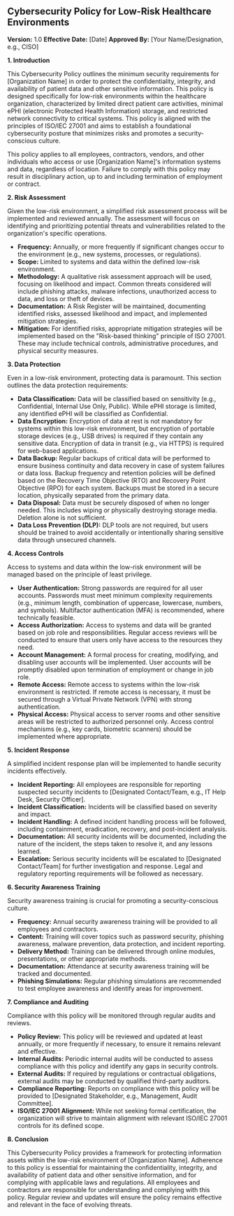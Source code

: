 ## Cybersecurity Policy for Low-Risk Healthcare Environments

**Version:** 1.0
**Effective Date:** [Date]
**Approved By:** [Your Name/Designation, e.g., CISO]

**1. Introduction**

This Cybersecurity Policy outlines the minimum security requirements for [Organization Name] in order to protect the confidentiality, integrity, and availability of patient data and other sensitive information. This policy is designed specifically for low-risk environments within the healthcare organization, characterized by limited direct patient care activities, minimal ePHI (electronic Protected Health Information) storage, and restricted network connectivity to critical systems. This policy is aligned with the principles of ISO/IEC 27001 and aims to establish a foundational cybersecurity posture that minimizes risks and promotes a security-conscious culture.

This policy applies to all employees, contractors, vendors, and other individuals who access or use [Organization Name]'s information systems and data, regardless of location. Failure to comply with this policy may result in disciplinary action, up to and including termination of employment or contract.

**2. Risk Assessment**

Given the low-risk environment, a simplified risk assessment process will be implemented and reviewed annually. The assessment will focus on identifying and prioritizing potential threats and vulnerabilities related to the organization's specific operations.

*   **Frequency:** Annually, or more frequently if significant changes occur to the environment (e.g., new systems, processes, or regulations).
*   **Scope:** Limited to systems and data within the defined low-risk environment.
*   **Methodology:** A qualitative risk assessment approach will be used, focusing on likelihood and impact. Common threats considered will include phishing attacks, malware infections, unauthorized access to data, and loss or theft of devices.
*   **Documentation:**  A Risk Register will be maintained, documenting identified risks, assessed likelihood and impact, and implemented mitigation strategies.
*   **Mitigation:**  For identified risks, appropriate mitigation strategies will be implemented based on the "Risk-based thinking" principle of ISO 27001. These may include technical controls, administrative procedures, and physical security measures.

**3. Data Protection**

Even in a low-risk environment, protecting data is paramount. This section outlines the data protection requirements:

*   **Data Classification:** Data will be classified based on sensitivity (e.g., Confidential, Internal Use Only, Public).  While ePHI storage is limited, any identified ePHI will be classified as Confidential.
*   **Data Encryption:** Encryption of data at rest is not mandatory for systems within this low-risk environment, but encryption of portable storage devices (e.g., USB drives) is required if they contain any sensitive data. Encryption of data in transit (e.g., via HTTPS) is required for web-based applications.
*   **Data Backup:** Regular backups of critical data will be performed to ensure business continuity and data recovery in case of system failures or data loss. Backup frequency and retention policies will be defined based on the Recovery Time Objective (RTO) and Recovery Point Objective (RPO) for each system.  Backups must be stored in a secure location, physically separated from the primary data.
*   **Data Disposal:**  Data must be securely disposed of when no longer needed. This includes wiping or physically destroying storage media. Deletion alone is not sufficient.
*   **Data Loss Prevention (DLP):** DLP tools are not required, but users should be trained to avoid accidentally or intentionally sharing sensitive data through unsecured channels.

**4. Access Controls**

Access to systems and data within the low-risk environment will be managed based on the principle of least privilege.

*   **User Authentication:**  Strong passwords are required for all user accounts. Passwords must meet minimum complexity requirements (e.g., minimum length, combination of uppercase, lowercase, numbers, and symbols). Multifactor authentication (MFA) is recommended, where technically feasible.
*   **Access Authorization:** Access to systems and data will be granted based on job role and responsibilities. Regular access reviews will be conducted to ensure that users only have access to the resources they need.
*   **Account Management:**  A formal process for creating, modifying, and disabling user accounts will be implemented. User accounts will be promptly disabled upon termination of employment or change in job role.
*   **Remote Access:**  Remote access to systems within the low-risk environment is restricted. If remote access is necessary, it must be secured through a Virtual Private Network (VPN) with strong authentication.
*   **Physical Access:**  Physical access to server rooms and other sensitive areas will be restricted to authorized personnel only. Access control mechanisms (e.g., key cards, biometric scanners) should be implemented where appropriate.

**5. Incident Response**

A simplified incident response plan will be implemented to handle security incidents effectively.

*   **Incident Reporting:** All employees are responsible for reporting suspected security incidents to [Designated Contact/Team, e.g., IT Help Desk, Security Officer].
*   **Incident Classification:** Incidents will be classified based on severity and impact.
*   **Incident Handling:**  A defined incident handling process will be followed, including containment, eradication, recovery, and post-incident analysis.
*   **Documentation:** All security incidents will be documented, including the nature of the incident, the steps taken to resolve it, and any lessons learned.
*   **Escalation:**  Serious security incidents will be escalated to [Designated Contact/Team] for further investigation and response.  Legal and regulatory reporting requirements will be followed as necessary.

**6. Security Awareness Training**

Security awareness training is crucial for promoting a security-conscious culture.

*   **Frequency:** Annual security awareness training will be provided to all employees and contractors.
*   **Content:**  Training will cover topics such as password security, phishing awareness, malware prevention, data protection, and incident reporting.
*   **Delivery Method:**  Training can be delivered through online modules, presentations, or other appropriate methods.
*   **Documentation:**  Attendance at security awareness training will be tracked and documented.
*   **Phishing Simulations:**  Regular phishing simulations are recommended to test employee awareness and identify areas for improvement.

**7. Compliance and Auditing**

Compliance with this policy will be monitored through regular audits and reviews.

*   **Policy Review:** This policy will be reviewed and updated at least annually, or more frequently if necessary, to ensure it remains relevant and effective.
*   **Internal Audits:** Periodic internal audits will be conducted to assess compliance with this policy and identify any gaps in security controls.
*   **External Audits:**  If required by regulations or contractual obligations, external audits may be conducted by qualified third-party auditors.
*   **Compliance Reporting:**  Reports on compliance with this policy will be provided to [Designated Stakeholder, e.g., Management, Audit Committee].
*   **ISO/IEC 27001 Alignment:** While not seeking formal certification, the organization will strive to maintain alignment with relevant ISO/IEC 27001 controls for its defined scope.

**8. Conclusion**

This Cybersecurity Policy provides a framework for protecting information assets within the low-risk environment of [Organization Name]. Adherence to this policy is essential for maintaining the confidentiality, integrity, and availability of patient data and other sensitive information, and for complying with applicable laws and regulations. All employees and contractors are responsible for understanding and complying with this policy. Regular review and updates will ensure the policy remains effective and relevant in the face of evolving threats.
